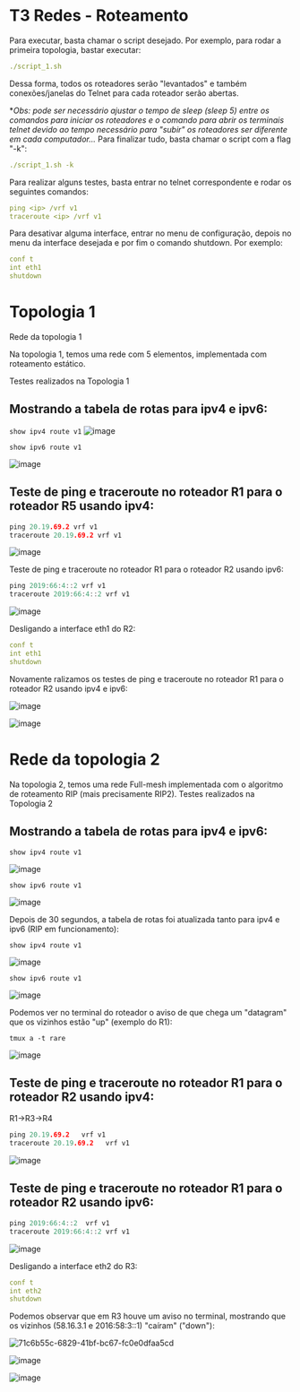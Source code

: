 # T3 Redes - Roteamento

Para executar, basta chamar o script desejado. Por exemplo, para rodar a primeira topologia, bastar
executar:

```yml
./script_1.sh
```

Dessa forma, todos os roteadores serão "levantados" e também conexões/janelas do Telnet para cada
roteador serão abertas.

**Obs: pode ser necessário ajustar o tempo de sleep (sleep 5) entre os comandos para iniciar os roteadores e o
comando para abrir os terminais telnet devido ao tempo necessário para "subir" os roteadores ser diferente em
cada computador...*
Para finalizar tudo, basta chamar o script com a flag "-k":

```yml
./script_1.sh -k
```

Para realizar alguns testes, basta entrar no telnet correspondente e rodar os seguintes comandos:

```yml
ping <ip> /vrf v1
traceroute <ip> /vrf v1
```

Para desativar alguma interface, entrar no menu de configuração, depois no menu da interface desejada e
por fim o comando shutdown. Por exemplo:

```yml
conf t
int eth1
shutdown
```

# Topologia 1 
Rede da topologia 1

Na topologia 1, temos uma rede com 5 elementos, implementada com roteamento estático.

Testes realizados na Topologia 1

## Mostrando a tabela de rotas para ipv4 e ipv6:

`show ipv4 route v1`
![image](https://user-images.githubusercontent.com/45270882/215189632-3bcddc12-da5c-4032-928d-44b112ce29cf.png)


`show ipv6 route v1`


![image](https://user-images.githubusercontent.com/45270882/215189664-3b7cb1cc-1463-47c2-8764-ece889c7ef84.png)


## Teste de ping e traceroute no roteador R1 para o roteador R5 usando ipv4:

```C
ping 20.19.69.2 vrf v1
traceroute 20.19.69.2 vrf v1
```

![image](https://user-images.githubusercontent.com/45270882/215183590-c5eaba5a-c43e-4024-b192-96a5689f92d5.png)


Teste de ping e traceroute no roteador R1 para o roteador R2 usando ipv6:

```C
ping 2019:66:4::2 vrf v1
traceroute 2019:66:4::2 vrf v1
```


![image](https://user-images.githubusercontent.com/45270882/215183616-92289ed6-e960-4291-88c7-2d4e91797f7c.png)


Desligando a interface eth1 do R2:

```yml
conf t
int eth1
shutdown
```

Novamente ralizamos os testes de ping e traceroute no roteador R1 para o roteador R2 usando ipv4 e ipv6:

![image](https://user-images.githubusercontent.com/45270882/215184168-5e992f60-75b9-4406-a773-93ca986c7b8d.png)

![image](https://user-images.githubusercontent.com/45270882/215184205-84a2926b-a572-48a5-9008-315e14f2479b.png)


# Rede da topologia 2
Na topologia 2, temos uma rede Full-mesh implementada com o algoritmo de roteamento RIP (mais
precisamente RIP2).
Testes realizados na Topologia 2

## Mostrando a tabela de rotas para ipv4 e ipv6:

`show ipv4 route v1`

![image](https://user-images.githubusercontent.com/45270882/214986130-b729b2ce-024a-49ac-9de6-546d9dceb1b5.png)


`show ipv6 route v1`

![image](https://user-images.githubusercontent.com/45270882/214986248-9e019f9e-d6c5-4da9-8a7a-1321fc46f4eb.png)


Depois de 30 segundos, a tabela de rotas foi atualizada tanto para ipv4 e ipv6 (RIP em funcionamento):

`show ipv4 route v1`

![image](https://user-images.githubusercontent.com/45270882/214986455-e9eee6a6-7c61-4c0c-8fb8-19059aad503d.png)

`show ipv6 route v1`

![image](https://user-images.githubusercontent.com/45270882/214986575-57d6987a-89e3-40b4-8904-cff9e66aee05.png)

Podemos ver no terminal do roteador o aviso de que chega um "datagram" que os vizinhos estão "up"
(exemplo do R1):

`tmux a -t rare`

![image](https://user-images.githubusercontent.com/45270882/214987186-b7b8e95a-bc99-455d-ae10-29258fa705b8.png)


## Teste de ping e traceroute no roteador R1 para o roteador R2 usando ipv4:

R1->R3->R4
```C
ping 20.19.69.2   vrf v1
traceroute 20.19.69.2   vrf v1
```

![image](https://user-images.githubusercontent.com/45270882/215187581-bf83ee06-bfd1-4c6c-880f-3f94d61d8a4b.png)


## Teste de ping e traceroute no roteador R1 para o roteador R2 usando ipv6:
```C
ping 2019:66:4::2  vrf v1
traceroute 2019:66:4::2 vrf v1
```

![image](https://user-images.githubusercontent.com/45270882/215187618-a0c6ce12-7a7a-41db-915f-765c94390e83.png)


Desligando a interface eth2 do R3:

```yml
conf t
int eth2
shutdown
```

Podemos observar que em R3 houve um aviso no terminal, mostrando que os vizinhos (58.16.3.1 e
2016:58:3::1) "caíram" ("down"):

![71c6b55c-6829-41bf-bc67-fc0e0dfaa5cd](https://user-images.githubusercontent.com/45270882/214994574-e717b2a6-83e8-425f-a1ad-c97a72c4a13a.png)

![image](https://user-images.githubusercontent.com/45270882/215187649-6f142f59-6fed-4087-a970-3075a842458d.png)

![image](https://user-images.githubusercontent.com/45270882/215187700-2b4c5838-93d5-409b-b8c9-c4d552dee60d.png)
